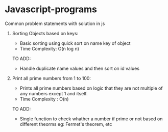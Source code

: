 # Javascript-programs
Common problem statements with solution in js 


1. Sorting Objects based on keys:
    - Basic sorting using quick sort on name key of object
    - Time Complexity: O(n log n)
    
    TO ADD:
    - Handle duplicate name values and then sort on id values
    
2. Print all prime numbers from 1 to 100:
    - Prints all prime numbers based on logic that they are not multiple of any numbers except 1 and itself.
    - Time Complexity : O(n)
    
    TO ADD:
    - Single function to check whather a number if prime or not based on different theorms eg: Fermet's theorem, etc
